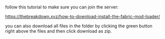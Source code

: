 follow this tutorial to make sure you can join the server:

https://thebreakdown.xyz/how-to-download-install-the-fabric-mod-loader/

you can also download all files in the folder by clicking the green button right above the files and then click download as zip.
